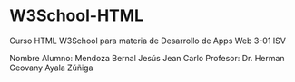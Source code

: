 # W3School-HTML
Curso HTML W3School para materia de Desarrollo de Apps Web 3-01 ISV

Nombre Alumno: Mendoza Bernal Jesús Jean Carlo
Profesor: Dr. Herman Geovany Ayala Zúñiga
